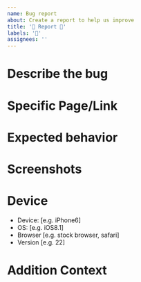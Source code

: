 ```yaml
---
name: Bug report
about: Create a report to help us improve
title: '🐛 Report 🐛'
labels: '🐛'
assignees: ''
---
```


# Describe the bug
<!--- A clear and concise description of what the bug is. -->

# Specific Page/Link
<!--- Paste in specific link or github directory. -->

# Expected behavior
<!--- A clear and concise description of what you expected to happen. -->

# Screenshots
<!--- If applicable, add screenshots to help explain your problem. -->

# Device

- Device: [e.g. iPhone6]
- OS: [e.g. iOS8.1]
- Browser [e.g. stock browser, safari]
- Version [e.g. 22]

# Addition Context
<!--- Add any other context about the problem here. -->

